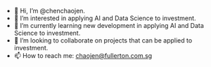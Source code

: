 - 👋 Hi, I’m @chenchaojen.
- 👀 I’m interested in applying AI and Data Science to investment.
- 🌱 I’m currently learning new development in applying AI and Data Science to investment.
- 💞️ I’m looking to collaborate on projects that can be applied to investment.
- 📫 How to reach me: chaojen@fullerton.com.sg

<!---
chenchaojen/chenchaojen is a ✨ special ✨ repository because its `README.md` (this file) appears on your GitHub profile.
You can click the Preview link to take a look at your changes.
--->
